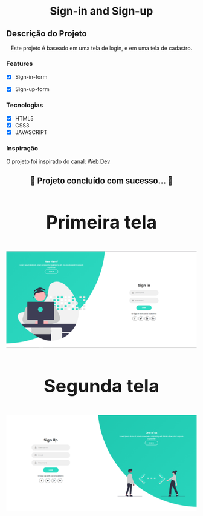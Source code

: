 <h1 align="center">Sign-in and Sign-up</h1>


## Descrição do Projeto
<p align="center">Este projeto é baseado em uma tela de login, e em uma tela de cadastro.</p>

### Features

- [x] Sign-in-form
- [x] Sign-up-form


### Tecnologias

- [x] HTML5
- [x] CSS3
- [x] JAVASCRIPT

### Inspiração
<p> O projeto foi inspirado do canal: <a href="https://youtu.be/I5_T547tHf0">Web Dev</a></p>



<h2 align="center"> 
	 🚀 Projeto concluído com sucesso... 🚀
</h4>


<h3 align="center" style="font-size: 3rem";>Primeira tela</h3>
<img src="img/img01.png">

<h3 align="center" style="font-size: 3rem";>Segunda tela</h3>
<img src="img/img02.png">
